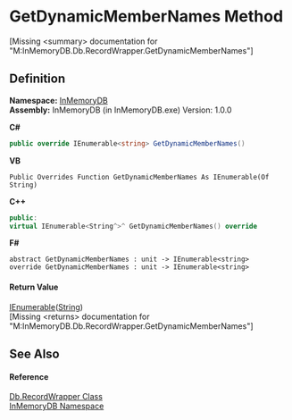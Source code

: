 # GetDynamicMemberNames Method


\[Missing &lt;summary&gt; documentation for "M:InMemoryDB.Db.RecordWrapper.GetDynamicMemberNames"\]



## Definition
**Namespace:** <a href="InMemoryDB/Help/044e8d7f-0f94-a8b4-bd65-529f6359fdf7">InMemoryDB</a>  
**Assembly:** InMemoryDB (in InMemoryDB.exe) Version: 1.0.0

**C#**
``` C#
public override IEnumerable<string> GetDynamicMemberNames()
```
**VB**
``` VB
Public Overrides Function GetDynamicMemberNames As IEnumerable(Of String)
```
**C++**
``` C++
public:
virtual IEnumerable<String^>^ GetDynamicMemberNames() override
```
**F#**
``` F#
abstract GetDynamicMemberNames : unit -> IEnumerable<string> 
override GetDynamicMemberNames : unit -> IEnumerable<string> 
```



#### Return Value
<a href="InMemoryDB/Help/https://learn.microsoft.com/dotnet/api/system.collections.generic.ienumerable-1" target="_blank" rel="noopener noreferrer">IEnumerable</a>(<a href="InMemoryDB/Help/https://learn.microsoft.com/dotnet/api/system.string" target="_blank" rel="noopener noreferrer">String</a>)  
\[Missing &lt;returns&gt; documentation for "M:InMemoryDB.Db.RecordWrapper.GetDynamicMemberNames"\]

## See Also


#### Reference
<a href="InMemoryDB/Help/15d1f56f-3dc8-30e2-1769-44c8b9a97dea">Db.RecordWrapper Class</a>  
<a href="InMemoryDB/Help/044e8d7f-0f94-a8b4-bd65-529f6359fdf7">InMemoryDB Namespace</a>  

